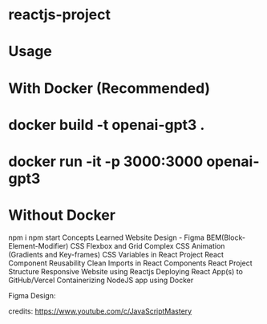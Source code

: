 # reactjs-project
# Usage
# With Docker (Recommended)
# docker build -t openai-gpt3 .
# docker run -it -p 3000:3000 openai-gpt3
# Without Docker
npm i
npm start
Concepts Learned
 Website Design - Figma
 BEM(Block-Element-Modifier) CSS
 Flexbox and Grid
 Complex CSS Animation (Gradients and Key-frames)
 CSS Variables in React Project
 React Component Reusability
 Clean Imports in React Components
 React Project Structure
 Responsive Website using Reactjs
 Deploying React App(s) to GitHub/Vercel
 Containerizing NodeJS app using Docker

Figma Design:

credits: https://www.youtube.com/c/JavaScriptMastery
